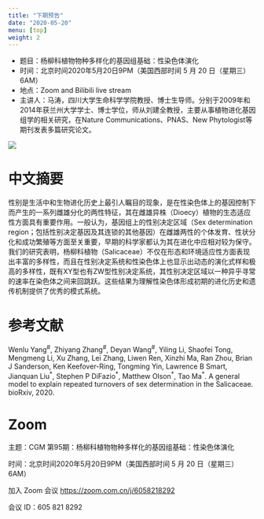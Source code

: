 ```yaml
---
title: "下期预告"
date: "2020-05-20"
menu: [top]
weight: 2
---
```


- 题目：杨柳科植物物种多样化的基因组基础：性染色体演化
- 时间：北京时间2020年5月20日9PM（美国西部时间 5 月 20 日（星期三）6AM）
- 地点：Zoom and Bilibili live stream
- 主讲人：马涛，四川大学生命科学学院教授、博士生导师。分别于2009年和2014年获兰州大学学士、博士学位，师从刘建全教授，主要从事植物进化基因组学的相关研究，在Nature Communications、PNAS、New Phytologist等期刊发表多篇研究论文。

![](https://i.loli.net/2020/05/17/G2yTavJnLx17sXV.jpg)

# 中文摘要

性别是生活中和生物进化历史上最引人瞩目的现象，是在性染色体上的基因控制下而产生的一系列雌雄分化的两性特征，其在雌雄异株（Dioecy）植物的生态适应性方面具有重要作用。一般认为，基因组上的性别决定区域（Sex determination region；包括性别决定基因及其连锁的其他基因）在雌雄两性的个体发育、性状分化和成功繁殖等方面至关重要，早期的科学家都认为其在进化中应相对较为保守。<br>
我们的研究表明，杨柳科植物（Salicaceae）不仅在形态和环境适应性方面表现出丰富的多样性，而且在性别决定系统和性染色体上也显示出动态的演化式样和极高的多样性，既有XY型也有ZW型性别决定系统，其性别决定区域以一种异乎寻常的速率在染色体之间来回跳跃。这些结果为理解性染色体形成初期的进化历史和遗传机制提供了优秀的模式系统。

# 参考文献

Wenlu Yang<sup>\#</sup>, Zhiyang Zhang<sup>\#</sup>, Deyan Wang<sup>\#</sup>, Yiling Li, Shaofei Tong, Mengmeng Li, Xu Zhang, Lei Zhang, Liwen Ren, Xinzhi Ma, Ran Zhou, Brian J Sanderson, Ken Keefover-Ring, Tongming Yin, Lawrence B Smart, Jianquan Liu<sup>\*</sup>, Stephen P DiFazio<sup>\*</sup>, Matthew Olson<sup>\*</sup>, Tao Ma<sup>\*</sup>. A general model to explain repeated turnovers of sex determination in the Salicaceae. bioRxiv, 2020.


# Zoom

主题：CGM 第95期：杨柳科植物物种多样化的基因组基础：性染色体演化

时间：北京时间2020年5月20日9PM（美国西部时间 5 月 20 日（星期三）6AM）

加入 Zoom 会议
https://zoom.com.cn/j/6058218292

会议 ID：605 821 8292  

